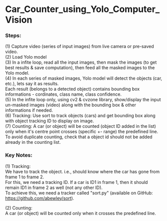# Car_Counter_using_Yolo_Computer_Vision
 
### Steps:
(1) Capture video (series of input images) from live camera or pre-saved video.<br>
(2) Load Yolo model<br>
(3) In a infite loop, read all the input images, then mask the images (to get best results & save computation), 
    then feed all the masked images to the Yolo model.<br>
(4) In each series of masked images, Yolo model will detect the objects (car, etc.), lets say it as results.<br>
    Each result (belongs to a detected object) contains bounding box informations - cordinates, class name, class confidence.<br>
(5) In the infite loop only, using cv2 & cvzone library, show/display the input un-masked images (video) along with the bounding box & other informations if needed.<br>
(6) Tracking: Use sort to track objects (cars) and get bounding box along with object tracking ID to display on image.<br>
(7) Counting: A car (or object) will be counted (object ID added in the list) only when it's centre point crosses (specific +- range) the predefined line. To avoid duplicate counting, check that a object id should not be added already in the counting list.


### Key Notes:
(1) Tracking:<br>
    We have to track the object. i.e., should know where the car has gone from frame 1 to frame 2.<br>
    For this, we need a tracking ID. If a car is ID1 in frame 1, then it should remain ID1 in frame 2 as well (not any other ID).<br>
    To achieve this, we need a tracker called "sort.py" (available on GitHub: https://github.com/abewley/sort).

(2) Counting:<br>
    A car (or object) will be counted only when it crosses the predefined line.
